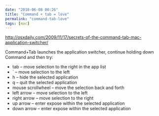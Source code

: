```yaml
---
date: "2010-06-08 00:26"
title: "Command + tab = love"
permalink: "command-tab-love"
tags: [mac]
---
```


http://osxdaily.com/2009/11/17/secrets-of-the-command-tab-mac-application-switcher/

Command+Tab launches the application switcher, continue holding down Command and then try:

- tab – move selection to the right in the app list
- ` – move selection to the left
- h – hide the selected application
- q – quit the selected application
- mouse scrollwheel – move the selection back and forth
- left arrow – move selection to the left
- right arrow – move selection to the right
- up arrow – enter expose within the selected application
- down arrow – enter expose within the selected application
